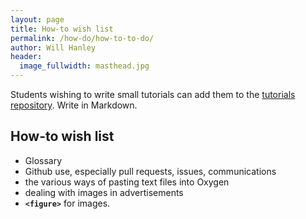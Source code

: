 ```yaml
---
layout: page
title: How-to wish list
permalink: /how-do/how-to-to-do/
author: Will Hanley
header:
  image_fullwidth: masthead.jpg
---
```

Students wishing to write small tutorials can add them to the [tutorials repository](https://github.com/dig-eg-gaz/tutorials). Write in Markdown.

## How-to wish list

- Glossary
- Github use, especially pull requests, issues, communications
- the various ways of pasting text files into Oxygen
- dealing with images in advertisements
- **`<figure>`** for images.
